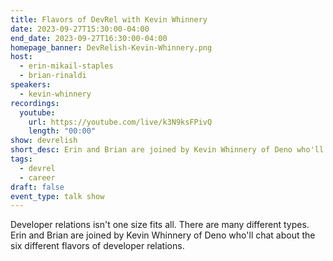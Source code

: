 ```yaml
---
title: Flavors of DevRel with Kevin Whinnery
date: 2023-09-27T15:30:00-04:00
end_date: 2023-09-27T16:30:00-04:00
homepage_banner: DevRelish-Kevin-Whinnery.png
host: 
  - erin-mikail-staples
  - brian-rinaldi
speakers:
  - kevin-whinnery
recordings:
  youtube:
    url: https://youtube.com/live/k3N9ksFPivQ
    length: "00:00"
show: devrelish
short_desc: Erin and Brian are joined by Kevin Whinnery of Deno who'll chat about the six different flavors of developer relations.
tags:
  - devrel
  - career
draft: false
event_type: talk show
---
```


Developer relations isn't one size fits all. There are many different types. Erin and Brian are joined by Kevin Whinnery of Deno who'll chat about the six different flavors of developer relations.
